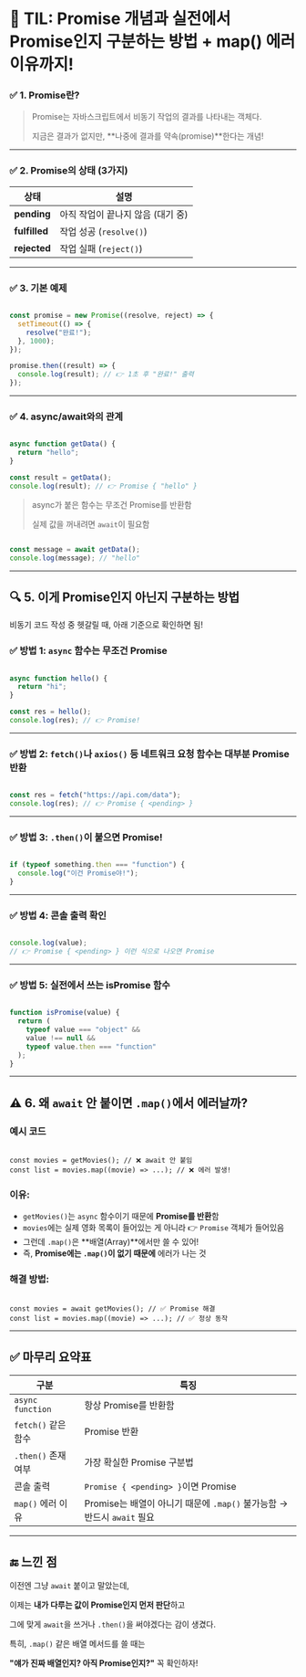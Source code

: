 📘 TIL: Promise 개념과 실전에서 Promise인지 구분하는 방법 + map() 에러 이유까지!
===

### ✅ 1. Promise란?

> Promise는 자바스크립트에서 비동기 작업의 결과를 나타내는 객체다.
> 
> 
> 지금은 결과가 없지만, **나중에 결과를 약속(promise)**한다는 개념!
> 

---

### ✅ 2. Promise의 상태 (3가지)

| 상태 | 설명 |
| --- | --- |
| **pending** | 아직 작업이 끝나지 않음 (대기 중) |
| **fulfilled** | 작업 성공 (`resolve()`) |
| **rejected** | 작업 실패 (`reject()`) |

---

### ✅ 3. 기본 예제

```jsx

const promise = new Promise((resolve, reject) => {
  setTimeout(() => {
    resolve("완료!");
  }, 1000);
});

promise.then((result) => {
  console.log(result); // 👉 1초 후 "완료!" 출력
});

```

---

### ✅ 4. async/await와의 관계

```jsx

async function getData() {
  return "hello";
}

const result = getData();
console.log(result); // 👉 Promise { "hello" }

```

> async가 붙은 함수는 무조건 Promise를 반환함
> 
> 
> 실제 값을 꺼내려면 `await`이 필요함
> 

```jsx

const message = await getData();
console.log(message); // "hello"

```

---

## 🔍 5. 이게 Promise인지 아닌지 구분하는 방법

비동기 코드 작성 중 헷갈릴 때, 아래 기준으로 확인하면 됨!

### ✅ 방법 1: `async` 함수는 무조건 Promise

```jsx

async function hello() {
  return "hi";
}

const res = hello();
console.log(res); // 👉 Promise!

```

---

### ✅ 방법 2: `fetch()`나 `axios()` 등 네트워크 요청 함수는 대부분 Promise 반환

```jsx

const res = fetch("https://api.com/data");
console.log(res); // 👉 Promise { <pending> }

```

---

### ✅ 방법 3: `.then()`이 붙으면 Promise!

```jsx

if (typeof something.then === "function") {
  console.log("이건 Promise야!");
}

```

---

### ✅ 방법 4: 콘솔 출력 확인

```jsx

console.log(value);
// 👉 Promise { <pending> } 이런 식으로 나오면 Promise

```

---

### ✅ 방법 5: 실전에서 쓰는 isPromise 함수

```jsx

function isPromise(value) {
  return (
    typeof value === "object" &&
    value !== null &&
    typeof value.then === "function"
  );
}

```

---

## ⚠️ 6. 왜 `await` 안 붙이면 `.map()`에서 에러날까?

### 예시 코드

```tsx

const movies = getMovies(); // ❌ await 안 붙임
const list = movies.map((movie) => ...); // ❌ 에러 발생!

```

### 이유:

- `getMovies()`는 `async` 함수이기 때문에 **Promise를 반환**함
- `movies`에는 실제 영화 목록이 들어있는 게 아니라 👉 `Promise` 객체가 들어있음
- 그런데 `.map()`은 **배열(Array)**에서만 쓸 수 있어!
- 즉, **Promise에는 `.map()`이 없기 때문에** 에러가 나는 것

### 해결 방법:

```tsx

const movies = await getMovies(); // ✅ Promise 해결
const list = movies.map((movie) => ...); // ✅ 정상 동작

```

---

## ✅ 마무리 요약표

| 구분 | 특징 |
| --- | --- |
| `async function` | 항상 Promise를 반환함 |
| `fetch()` 같은 함수 | Promise 반환 |
| `.then()` 존재 여부 | 가장 확실한 Promise 구분법 |
| 콘솔 출력 | `Promise { <pending> }`이면 Promise |
| `map()` 에러 이유 | Promise는 배열이 아니기 때문에 `.map()` 불가능함 → 반드시 `await` 필요 |

---

## 🔚 느낀 점

이전엔 그냥 `await` 붙이고 말았는데,

이제는 **내가 다루는 값이 Promise인지 먼저 판단**하고

그에 맞게 `await`을 쓰거나 `.then()`을 써야겠다는 감이 생겼다.

특히, `.map()` 같은 배열 메서드를 쓸 때는

**"얘가 진짜 배열인지? 아직 Promise인지?"** 꼭 확인하자!